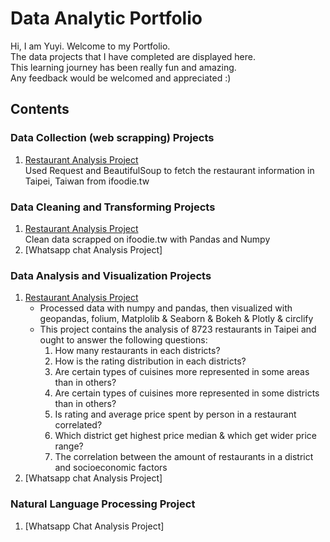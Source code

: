 # Data Analytic Portfolio
Hi, I am Yuyi.  Welcome to my Portfolio. <br>
The data projects that I have completed are displayed here. <br>
This learning journey has been really fun and amazing. <br>
Any feedback would be welcomed and appreciated :) <br>


## Contents

### Data Collection (web scrapping) Projects
1. [Restaurant Analysis Project](https://github.com/Yuyi-Lin-Data-Analyst/data-analytic-portfolio/blob/main/web_scrapping_project_ifoodie.py) <br>
    Used Request and BeautifulSoup to fetch the restaurant information in Taipei, Taiwan from ifoodie.tw <br>


### Data Cleaning and Transforming Projects
1. [Restaurant Analysis Project](https://github.com/Yuyi-Lin-Data-Analyst/data-analytic-portfolio/blob/main/data_cleaning_project_ifoodie.py) <br>
    Clean data scrapped on ifoodie.tw with Pandas and Numpy
2. [Whatsapp chat Analysis Project]


### Data Analysis and Visualization Projects
1. [Restaurant Analysis Project](https://github.com/Yuyi-Lin-Data-Analyst/data-analytic-portfolio/blob/main/Restaurant%20Analysis%20Project%20-%20EDA%20%26%20Visualization.ipynb) <br>
    - Processed data with numpy and pandas, then visualized with geopandas, folium, Matplolib & Seaborn & Bokeh & Plotly & circlify <br>
    - This project contains the analysis of 8723 restaurants in Taipei and ought to answer the following questions:
        <ol>
        <li> How many restaurants in each districts? </li> 
        <li> How is the rating distribution in each districts? </li> 
        <li> Are certain types of cuisines more represented in some areas than in others? </li> 
        <li> Are certain types of cuisines more represented in some districts than in others? </li>
        <li> Is rating and average price spent by person in a restaurant correlated? </li> 
        <li> Which district get highest price median & which get wider price range? </li>
        <li> The correlation between the amount of restaurants in a district and socioeconomic factors </li>    
        </ol>
2. [Whatsapp chat Analysis Project]


### Natural Language Processing Project
1. [Whatsapp Chat Analysis Project]
